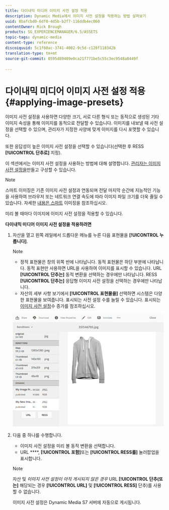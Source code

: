 ```yaml
---
title: 다이내믹 미디어 이미지 사전 설정 적용
description: Dynamic Media에서 이미지 사전 설정을 적용하는 방법 살펴보기
uuid: 8bafcbd0-6df0-4d5b-b2f7-116ddb4ec060
contentOwner: Rick Brough
products: SG_EXPERIENCEMANAGER/6.5/ASSETS
topic-tags: dynamic-media
content-type: reference
discoiquuid: 5c1f60ac-3741-4002-9c5d-c128f118342b
translation-type: tm+mt
source-git-commit: 0595d89409e0ca21f771be5c55c3ec9548a8449f

---
```



# 다이내믹 미디어 이미지 사전 설정 적용 {#applying-image-presets}

이미지 사전 설정을 사용하면 다양한 크기, 서로 다른 형식 또는 동적으로 생성된 기타 이미지 속성을 통해 이미지를 동적으로 전달할 수 있습니다. 이미지를 내보낼 때 사전 설정을 선택할 수 있으며, 관리자가 지정한 사양에 맞게 이미지를 다시 포맷할 수 있습니다.

또한 응답성이 높은 이미지 사전 설정을 선택할 수 있습니다(선택한 후 RESS **[!UICONTROL 단추로]** 지정).

이 섹션에서는 이미지 사전 설정을 사용하는 방법에 대해 설명합니다. [관리자는 이미지 사전 설정을](managing-image-presets.md)만들고 구성할 수 있습니다.

>[!NOTE]
>
>스마트 이미징은 기존 이미지 사전 설정과 연동되며 전달 마지막 순간에 지능적인 기능을 사용하여 브라우저 또는 네트워크 연결 속도에 따라 이미지 파일 크기를 더욱 줄일 수 있습니다. 자세한 [내용은 스마트](imaging-faq.md) 이미징을 참조하십시오.

미리 볼 때마다 이미지에 이미지 사전 설정을 적용할 수 있습니다.

**다이내믹 미디어 이미지 사전 설정을 적용하려면**

1. 자산을 열고 왼쪽 레일에서 드롭다운 메뉴를 누른 다음 표현물을 **[!UICONTROL 누릅니다]**.

   >[!NOTE]
   >
   >* 정적 표현물은 창의 위쪽 반에 나타납니다. 동적 표현물은 하단 부분에 나타납니다. 동적 표현만 사용하면 URL을 사용하여 이미지를 표시할 수 있습니다. URL **[!UICONTROL 단추는]** 동적 변환을 선택하는 경우에만 나타납니다. RESS **[!UICONTROL 단추는]** 응답형 이미지 사전 설정을 선택하는 경우에만 나타납니다.
      >
      >
   * 자산의 세부 사항 보기에서 **[!UICONTROL 표현물을]** 선택하면 시스템은 다양한 표현물을 보여줍니다. 표시되는 사전 설정 수를 늘릴 수 있습니다. 표시되는 [이미지 사전 설정](managing-image-presets.md#increasing-or-decreasing-the-number-of-image-presets-that-display)수 증가를 참조하십시오.


   ![chlimage_1-208](assets/chlimage_1-208.png)

1. 다음 중 하나를 수행합니다.

   * 이미지 사전 설정을 미리 볼 동적 변환을 선택합니다.
   * URL ****, **[!UICONTROL 포함]**&#x200B;또는 **[!UICONTROL RESS를]** 눌러팝업을 표시합니다.
   >[!NOTE]
   >
   >자산 및 *이미지 사전 설정이 아직 게시되지 않은 경우* URL **[!UICONTROL 단추(또는]** 해당되는 경우 **[!UICONTROL URL]** 및 **[!UICONTROL RESS]** 단추)를 사용할 수 없습니다.
   >
   >이미지 사전 설정은 Dynamic Media S7 서버에 자동으로 게시됩니다.

